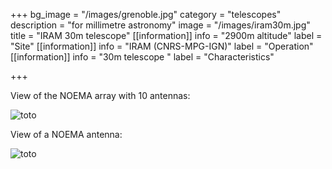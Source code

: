 +++
bg_image = "/images/grenoble.jpg"
category = "telescopes"
description = "for millimetre astronomy"
image = "/images/iram30m.jpg"
title = "IRAM 30m telescope"
[[information]]
info = "2900m altitude"
label = "Site"
[[information]]
info = "IRAM (CNRS-MPG-IGN)"
label = "Operation"
[[information]]
info = "30m telescope "
label = "Characteristics"

+++

View of the NOEMA array with 10 antennas: 

![toto](/images/irm30m.jpg)

View of a NOEMA antenna:

![toto](/images/iram30m_2.png)
